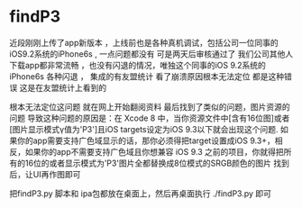 # findP3

近段刚刚上传了app新版本 ，上线前也是各种真机调试，包括公司一位同事的iOS9.2系统的iPhone6s , 一点问题都没有 可是两天后审核通过了 我们公司其他人下载app都非常流畅 ，也没有闪退的情况，唯独这个同事的iOS 9.2系统的iPhone6s 各种闪退 ， 集成的有友盟统计 看了崩溃原因根本无法定位 都是这种错误 这是在友盟统计上看到的

根本无法定位这问题
就在网上开始翻阅资料 最后找到了类似的问题，图片资源的问题
导致这种问题的原因是：在 Xcode 8 中，当你资源文件中[含有16位图]或者[图片显示模式γ值为'P3']且iOS targets设定为iOS 9.3以下就会出现这个问题. 如果你的app需要支持广色域显示的话，那你必须得把target设置成iOS 9.3+，相反，如果你的app不需要支持广色域且你想兼容 iOS 9.3 之前的项目，你就得把所有的16位的或者显示模式为'P3'图片全都替换成8位模式的SRGB颜色的图片
找到后，让UI再作图即可
 
把findP3.py 脚本和 ipa包都放在桌面上，然后再桌面执行 ./findP3.py 即可